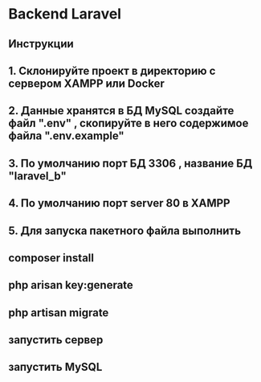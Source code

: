 # Backend Laravel

## Инструкции

## 1. Склонируйте проект в директорию с сервером XAMPP или Docker

## 2. Данные хранятся в БД MySQL создайте файл ".env" , скопируйте в него содержимое файла ".env.example"

## 3. По умолчанию порт БД 3306 , название БД "laravel_b"

## 4. По умолчанию порт server 80 в XAMPP

## 5. Для запуска пакетного файла выполнить

## composer install

## php arisan key:generate

## php artisan migrate

## запустить сервер

## запустить MySQL
